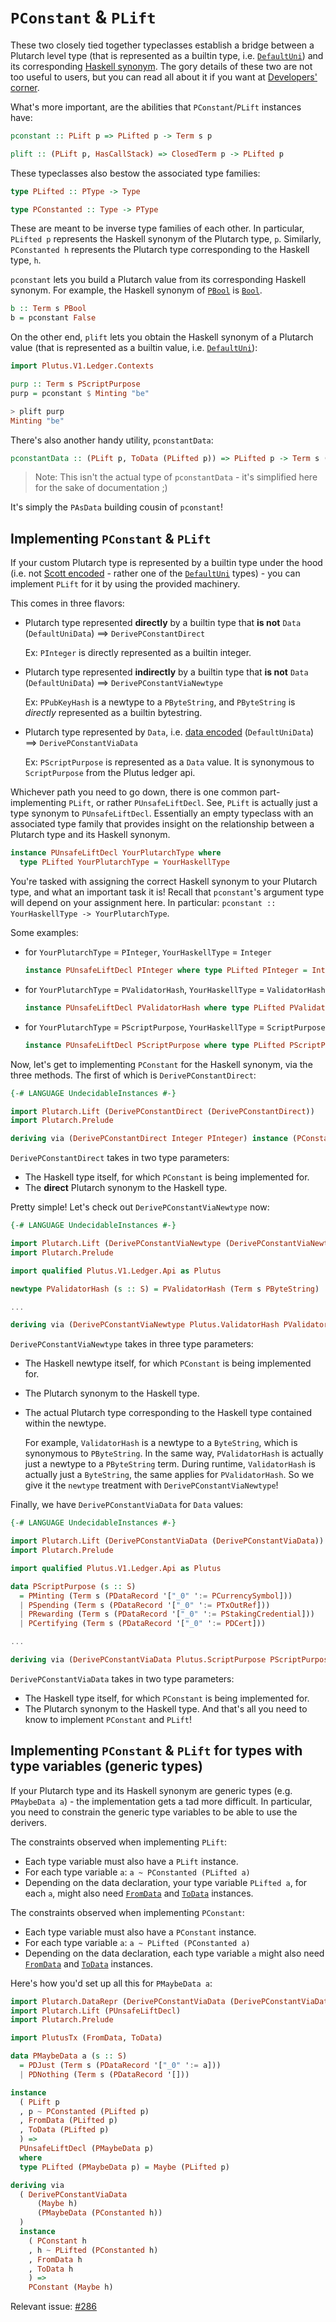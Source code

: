 # `PConstant` & `PLift`

These two closely tied together typeclasses establish a bridge between a Plutarch level type (that is represented as a builtin type, i.e. [`DefaultUni`](https://playground.plutus.iohkdev.io/doc/haddock/plutus-core/html/PlutusCore.html#t:DefaultUni)) and its corresponding [Haskell synonym](./../Concepts/Haskell%20Synonym.md). The gory details of these two are not too useful to users, but you can read all about it if you want at [Developers' corner](../DEVGUIDE.md#pconstant-and-plift).

What's more important, are the abilities that `PConstant`/`PLift` instances have:

```hs
pconstant :: PLift p => PLifted p -> Term s p

plift :: (PLift p, HasCallStack) => ClosedTerm p -> PLifted p
```

These typeclasses also bestow the associated type families:

```hs
type PLifted :: PType -> Type

type PConstanted :: Type -> PType
```

These are meant to be inverse type families of each other. In particular, `PLifted p` represents the Haskell synonym of the Plutarch type, `p`. Similarly, `PConstanted h` represents the Plutarch type corresponding to the Haskell type, `h`.

`pconstant` lets you build a Plutarch value from its corresponding Haskell synonym. For example, the Haskell synonym of [`PBool`](./../Types/PBool.md) is [`Bool`](https://hackage.haskell.org/package/base-4.16.0.0/docs/Data-Bool.html#t:Bool).

```hs
b :: Term s PBool
b = pconstant False
```

On the other end, `plift` lets you obtain the Haskell synonym of a Plutarch value (that is represented as a builtin value, i.e. [`DefaultUni`](https://playground.plutus.iohkdev.io/doc/haddock/plutus-core/html/PlutusCore.html#t:DefaultUni)):

```hs
import Plutus.V1.Ledger.Contexts

purp :: Term s PScriptPurpose
purp = pconstant $ Minting "be"

> plift purp
Minting "be"
```

There's also another handy utility, `pconstantData`:

```hs
pconstantData :: (PLift p, ToData (PLifted p)) => PLifted p -> Term s (PAsData p)
```

> Note: This isn't the actual type of `pconstantData` - it's simplified here for the sake of documentation ;)

It's simply the `PAsData` building cousin of `pconstant`!

## Implementing `PConstant` & `PLift`

If your custom Plutarch type is represented by a builtin type under the hood (i.e. not [Scott encoded](./../Concepts/Data%20and%20Scott%20encoding.md#scott-encoding) - rather one of the [`DefaultUni`](https://playground.plutus.iohkdev.io/doc/haddock/plutus-core/html/PlutusCore.html#t:DefaultUni) types) - you can implement `PLift` for it by using the provided machinery.

This comes in three flavors:

- Plutarch type represented **directly** by a builtin type that **is not** `Data` (`DefaultUniData`) ==> `DerivePConstantDirect`

  Ex: `PInteger` is directly represented as a builtin integer.
- Plutarch type represented **indirectly** by a builtin type that **is not** `Data` (`DefaultUniData`) ==> `DerivePConstantViaNewtype`

  Ex: `PPubKeyHash` is a newtype to a `PByteString`, and `PByteString` is _directly_ represented as a builtin bytestring.
- Plutarch type represented by `Data`, i.e. [data encoded](./../Concepts/Data%20and%20Scott%20encoding.md#data-encoding) (`DefaultUniData`) ==> `DerivePConstantViaData`

  Ex: `PScriptPurpose` is represented as a `Data` value. It is synonymous to `ScriptPurpose` from the Plutus ledger api.

Whichever path you need to go down, there is one common part- implementing `PLift`, or rather `PUnsafeLiftDecl`. See, `PLift` is actually just a type synonym to `PUnsafeLiftDecl`. Essentially an empty typeclass with an associated type family that provides insight on the relationship between a Plutarch type and its Haskell synonym.

```hs
instance PUnsafeLiftDecl YourPlutarchType where
  type PLifted YourPlutarchType = YourHaskellType
```

You're tasked with assigning the correct Haskell synonym to your Plutarch type, and what an important task it is! Recall that `pconstant`'s argument type will depend on your assignment here. In particular: `pconstant :: YourHaskellType -> YourPlutarchType`.

Some examples:

- for `YourPlutarchType` = `PInteger`, `YourHaskellType` = `Integer`

  ```hs
  instance PUnsafeLiftDecl PInteger where type PLifted PInteger = Integer
  ```
- for `YourPlutarchType` = `PValidatorHash`, `YourHaskellType` = `ValidatorHash`

  ```hs
  instance PUnsafeLiftDecl PValidatorHash where type PLifted PValidatorHash = Plutus.ValidatorHash
  ```
- for `YourPlutarchType` = `PScriptPurpose`, `YourHaskellType` = `ScriptPurpose`

  ```hs
  instance PUnsafeLiftDecl PScriptPurpose where type PLifted PScriptPurpose = Plutus.ScriptPurpose
  ```

Now, let's get to implementing `PConstant` for the Haskell synonym, via the three methods. The first of which is `DerivePConstantDirect`:

```hs
{-# LANGUAGE UndecidableInstances #-}

import Plutarch.Lift (DerivePConstantDirect (DerivePConstantDirect))
import Plutarch.Prelude

deriving via (DerivePConstantDirect Integer PInteger) instance (PConstant Integer)
```

`DerivePConstantDirect` takes in two type parameters:

- The Haskell type itself, for which `PConstant` is being implemented for.
- The **direct** Plutarch synonym to the Haskell type.

Pretty simple! Let's check out `DerivePConstantViaNewtype` now:

```hs
{-# LANGUAGE UndecidableInstances #-}

import Plutarch.Lift (DerivePConstantViaNewtype (DerivePConstantViaNewtype))
import Plutarch.Prelude

import qualified Plutus.V1.Ledger.Api as Plutus

newtype PValidatorHash (s :: S) = PValidatorHash (Term s PByteString)

...

deriving via (DerivePConstantViaNewtype Plutus.ValidatorHash PValidatorHash PByteString) instance (PConstant Plutus.ValidatorHash)
```

`DerivePConstantViaNewtype` takes in three type parameters:

- The Haskell newtype itself, for which `PConstant` is being implemented for.
- The Plutarch synonym to the Haskell type.
- The actual Plutarch type corresponding to the Haskell type contained within the newtype.

  For example, `ValidatorHash` is a newtype to a `ByteString`, which is synonymous to `PByteString`. In the same way, `PValidatorHash` is actually just a newtype to a `PByteString` term.
  During runtime, `ValidatorHash` is actually just a `ByteString`, the same applies for `PValidatorHash`. So we give it the `newtype` treatment with `DerivePConstantViaNewtype`!

Finally, we have `DerivePConstantViaData` for `Data` values:

```hs
{-# LANGUAGE UndecidableInstances #-}

import Plutarch.Lift (DerivePConstantViaData (DerivePConstantViaData))
import Plutarch.Prelude

import qualified Plutus.V1.Ledger.Api as Plutus

data PScriptPurpose (s :: S)
  = PMinting (Term s (PDataRecord '["_0" ':= PCurrencySymbol]))
  | PSpending (Term s (PDataRecord '["_0" ':= PTxOutRef]))
  | PRewarding (Term s (PDataRecord '["_0" ':= PStakingCredential]))
  | PCertifying (Term s (PDataRecord '["_0" ':= PDCert]))

...

deriving via (DerivePConstantViaData Plutus.ScriptPurpose PScriptPurpose) instance (PConstant Plutus.ScriptPurpose)
```

`DerivePConstantViaData` takes in two type parameters:

- The Haskell type itself, for which `PConstant` is being implemented for.
- The Plutarch synonym to the Haskell type.
  And that's all you need to know to implement `PConstant` and `PLift`!

## Implementing `PConstant` & `PLift` for types with type variables (generic types)

If your Plutarch type and its Haskell synonym are generic types (e.g. `PMaybeData a`) - the implementation gets a tad more difficult. In particular, you need to constrain the generic type variables to be able to use the derivers.

The constraints observed when implementing `PLift`:

- Each type variable must also have a `PLift` instance.
- For each type variable `a`: `a ~ PConstanted (PLifted a)`
- Depending on the data declaration, your type variable `PLifted a`, for each `a`, might also need [`FromData`](https://playground.plutus.iohkdev.io/doc/haddock/plutus-tx/html/PlutusTx.html#t:FromData) and [`ToData`](https://playground.plutus.iohkdev.io/doc/haddock/plutus-tx/html/PlutusTx.html#t:ToData) instances.

The constraints observed when implementing `PConstant`:

- Each type variable must also have a `PConstant` instance.
- For each type variable `a`: `a ~ PLifted (PConstanted a)`
- Depending on the data declaration, each type variable `a` might also need [`FromData`](https://playground.plutus.iohkdev.io/doc/haddock/plutus-tx/html/PlutusTx.html#t:FromData) and [`ToData`](https://playground.plutus.iohkdev.io/doc/haddock/plutus-tx/html/PlutusTx.html#t:ToData) instances.

Here's how you'd set up all this for `PMaybeData a`:

```hs
import Plutarch.DataRepr (DerivePConstantViaData (DerivePConstantViaData))
import Plutarch.Lift (PUnsafeLiftDecl)
import Plutarch.Prelude

import PlutusTx (FromData, ToData)

data PMaybeData a (s :: S)
  = PDJust (Term s (PDataRecord '["_0" ':= a]))
  | PDNothing (Term s (PDataRecord '[]))

instance
  ( PLift p
  , p ~ PConstanted (PLifted p)
  , FromData (PLifted p)
  , ToData (PLifted p)
  ) =>
  PUnsafeLiftDecl (PMaybeData p)
  where
  type PLifted (PMaybeData p) = Maybe (PLifted p)

deriving via
  ( DerivePConstantViaData
      (Maybe h)
      (PMaybeData (PConstanted h))
  )
  instance
    ( PConstant h
    , h ~ PLifted (PConstanted h)
    , FromData h
    , ToData h
    ) =>
    PConstant (Maybe h)
```

Relevant issue: [#286](https://github.com/Plutonomicon/plutarch/issues/286)
